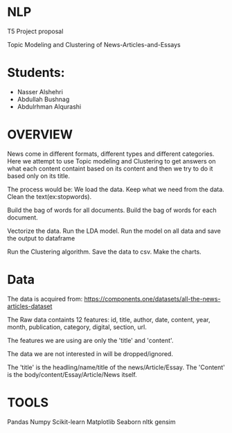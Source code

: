  # NLP
T5 Project proposal

Topic Modeling and Clustering of News-Articles-and-Essays

# Students:
* Nasser Alshehri
* Abdullah Bushnag
* Abdulrhman Alqurashi

# OVERVIEW
News come in different formats, different types and different categories. Here we attempt to use Topic modeling and Clustering to get answers on what each content containt based on its content and then we try to do it based only on its title.

The process would be: We load the data. Keep what we need from the data. Clean the text(ex:stopwords).

Build the bag of words for all documents. Build the bag of words for each document.

Vectorize the data. Run the LDA model. Run the model on all data and save the output to dataframe

Run the Clustering algorithm. Save the data to csv. Make the charts.

# Data
The data is acquired from: https://components.one/datasets/all-the-news-articles-dataset

The Raw data containts 12 features: id, title, author, date, content, year, month, publication, category, digital, section, url.

The features we are using are only the 'title' and 'content'.

The data we are not interested in will be dropped/ignored.

The 'title' is the headling/name/title of the news/Article/Essay.
The 'Content' is the body/content/Essay/Article/News itself.

# TOOLS
Pandas
Numpy
Scikit-learn
Matplotlib
Seaborn
nltk
gensim
